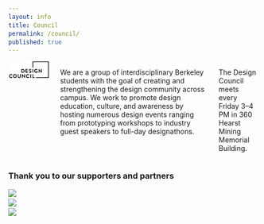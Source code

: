```yaml
---
layout: info
title: Council
permalink: /council/
published: true
---
```



<section>
	<div class="row page-content">
		<div class="large-8 columns large-centered">
			<div class="logo-wrapper">
				<img src="/media/logo.png"/>
			</div>
	  		<p>
				We are a group of interdisciplinary Berkeley students with the goal of creating and strengthening the design community across campus. We work to promote design education, culture, and awareness by hosting numerous design events ranging from prototyping workshops to industry guest speakers to full-day designathons.
			</p>
			<p>
				The Design Council meets every Friday 3&ndash;4 PM in 360 Hearst Mining Memorial Building.
			</p>
	  	</div>
	  </div>
	</div>
	<div class="row">
		<div class="large-12 columns centered">
			<h3>Thank you to our supporters and partners</h3>
		</div>
	</div>
	<div class="row">
		<div class="large-4 columns centered">
			<div class="img-wrapper">
				<img src="http://esc.berkeley.edu/assets/img/escLogo.jpg" />
			</div>
		</div>
		<div class="large-4 columns centered">
			<div class="img-wrapper">
				<img src="http://citris-uc.org/wp-content/uploads/2014/02/CITRIS_rectangle_forlightbkgrnd.png" />
			</div>
		</div>
		<div class="large-4 columns centered">
			<div class="img-wrapper">
				<img src="http://fineprintnyc.com/images/blog/history-of-logos/google/google-logo.png"/>
			</div>
		</div>
	</div>

</section>

